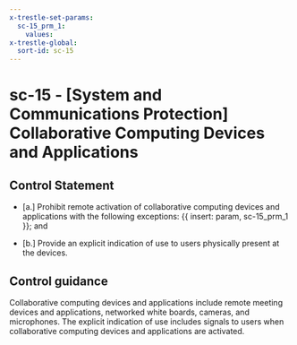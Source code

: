 ```yaml
---
x-trestle-set-params:
  sc-15_prm_1:
    values:
x-trestle-global:
  sort-id: sc-15
---
```


# sc-15 - \[System and Communications Protection\] Collaborative Computing Devices and Applications

## Control Statement

- \[a.\] Prohibit remote activation of collaborative computing devices and applications with the following exceptions: {{ insert: param, sc-15_prm_1 }}; and

- \[b.\] Provide an explicit indication of use to users physically present at the devices.

## Control guidance

Collaborative computing devices and applications include remote meeting devices and applications, networked white boards, cameras, and microphones. The explicit indication of use includes signals to users when collaborative computing devices and applications are activated.
